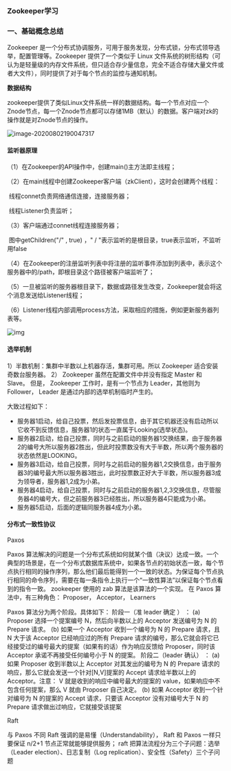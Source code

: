 ### Zookeeper学习

###  一、基础概念总结

Zookeeper 是一个分布式协调服务，可用于服务发现，分布式锁，分布式领导选举，配置管理等。Zookeeper 提供了一个类似于 Linux 文件系统的树形结构（可认为是轻量级的内存文件系统，但只适合存少量信息，完全不适合存储大量文件或者大文件），同时提供了对于每个节点的监控与通知机制。  

**数据结构**

zookeeper提供了类似Linux文件系统一样的数据结构。每一个节点对应一个Znode节点，每一个Znode节点都可以存储1MB（默认）的数据。客户端对zk的操作就是对Znode节点的操作。

![image-20200802190047317](C:\Users\19349\AppData\Roaming\Typora\typora-user-images\image-20200802190047317.png)

####  监听器原理

（1）在Zookeeper的API操作中，创建main()主方法即主线程；

（2）在main线程中创建Zookeeper客户端（zkClient），这时会创建两个线程：

​     线程connet负责网络通信连接，连接服务器；

​     线程Listener负责监听；

（3）客户端通过connet线程连接服务器；

​     图中getChildren("/" , true) ，" / "表示监听的是根目录，true表示监听，不监听用false

（4）在Zookeeper的注册监听列表中将注册的监听事件添加到列表中，表示这个服务器中的/path，即根目录这个路径被客户端监听了；

（5）一旦被监听的服务器根目录下，数据或路径发生改变，Zookeeper就会将这个消息发送给Listener线程；

（6）Listener线程内部调用process方法，采取相应的措施，例如更新服务器列表等。

![img](https://img-blog.csdnimg.cn/20181129152427184.png?x-oss-process=image/watermark,type_ZmFuZ3poZW5naGVpdGk,shadow_10,text_aHR0cHM6Ly9ibG9nLmNzZG4ubmV0L3d4MTUyODE1OTQwOQ==,size_16,color_FFFFFF,t_70)

####  选举机制

1）半数机制：集群中半数以上机器存活，集群可用。所以 Zookeeper 适合安装奇数台服务器。
2） Zookeeper 虽然在配置文件中并没有指定 Master 和 Slave。 但是， Zookeeper 工作时，是有一个节点为 Leader，其他则为 Follower， Leader 是通过内部的选举机制临时产生的。

大致过程如下：  

- 服务器1启动，给自己投票，然后发投票信息，由于其它机器还没有启动所以它收不到反馈信息，服务器1的状态一直属于Looking(选举状态)。
- 服务器2启动，给自己投票，同时与之前启动的服务器1交换结果，由于服务器2的编号大所以服务器2胜出，但此时投票数没有大于半数，所以两个服务器的状态依然是LOOKING。
- 服务器3启动，给自己投票，同时与之前启动的服务器1,2交换信息，由于服务器3的编号最大所以服务器3胜出，此时投票数正好大于半数，所以服务器3成为领导者，服务器1,2成为小弟。
- 服务器4启动，给自己投票，同时与之前启动的服务器1,2,3交换信息，尽管服务器4的编号大，但之前服务器3已经胜出，所以服务器4只能成为小弟。
- 服务器5启动，后面的逻辑同服务器4成为小弟。



####   分布式一致性协议

Paxos

Paxos 算法解决的问题是一个分布式系统如何就某个值（决议）达成一致。一个典型的场景是，在一个分布式数据库系统中，如果各节点的初始状态一致，每个节点执行相同的操作序列，那么他们最后能得到一个一致的状态。为保证每个节点执行相同的命令序列，需要在每一条指令上执行一个“一致性算法”以保证每个节点看到的指令一致。 zookeeper 使用的 zab 算法是该算法的一个实现。 在 Paxos 算法中，有三种角色： Proposer， Acceptor， Learners  

Paxos 算法分为两个阶段。具体如下：
阶段一（准 leader 确定 ） ：
(a) Proposer 选择一个提案编号 N，然后向半数以上的 Acceptor 发送编号为 N 的 Prepare 请求。
(b) 如果一个 Acceptor 收到一个编号为 N 的 Prepare 请求，且 N 大于该 Acceptor 已经响应过的所有 Prepare 请求的编号，那么它就会将它已经接受过的编号最大的提案（如果有的话）作为响应反馈给 Proposer，同时该 Acceptor 承诺不再接受任何编号小于 N 的提案。
阶段二（leader 确认） ：
(a) 如果 Proposer 收到半数以上 Acceptor 对其发出的编号为 N 的 Prepare 请求的响应，那么它就会发送一个针对[N,V]提案的 Accept 请求给半数以上的 Acceptor。注意： V 就是收到的响应中编号最大的提案的 value，如果响应中不包含任何提案，那么 V 就由 Proposer 自己决定。
(b) 如果 Acceptor 收到一个针对编号为 N 的提案的 Accept 请求，只要该 Acceptor 没有对编号大于 N 的 Prepare 请求做出过响应，它就接受该提案  

Raft

与 Paxos 不同 Raft 强调的是易懂（Understandability）， Raft 和 Paxos 一样只要保证 n/2+1 节点正常就能够提供服务； raft 把算法流程分为三个子问题：选举（Leader election）、日志复制（Log replication）、安全性（Safety）三个子问题  

